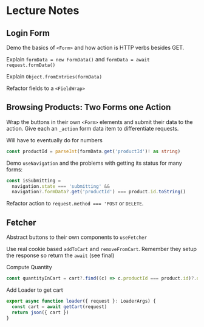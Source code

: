 # Lecture Notes

## Login Form

Demo the basics of `<Form>` and how action is HTTP verbs besides GET.

Explain `formData = new FormData()` and `formData = await request.formData()`

Explain `Object.fromEntries(formData)`

Refactor fields to a `<FieldWrap>`

## Browsing Products: Two Forms one Action

Wrap the buttons in their own `<Form>` elements and submit their data to the action. Give each an `_action` form data item to differentiate requests.

Will have to eventually do for numbers

```ts
const productId = parseInt(formData.get('productId')! as string)
```

Demo `useNavigation` and the problems with getting its status for many forms:

```ts
const isSubmitting =
  navigation.state === 'submitting' &&
  navigation?.formData?.get('productId') === product.id.toString()
```

Refactor action to `request.method === 'POST` or `DELETE`.

## Fetcher

Abstract buttons to their own components to `useFetcher`

Use real cookie based `addToCart` and `removeFromCart`. Remember they setup the response so return the `await` (see final)

Compute Quantity

```ts
const quantityInCart = cart?.find((c) => c.productId === product.id)?.quantity || 0
```

Add Loader to get cart

```ts
export async function loader({ request }: LoaderArgs) {
  const cart = await getCart(request)
  return json({ cart })
}
```
